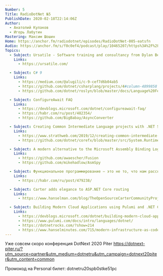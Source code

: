 ```yaml
---
Number: 5
Title: RadioDotNet №5
PublishDate: 2020-02-18T22:14:06Z
Author:
  - Анатолий Кулаков
  - Игорь Лабутин
Mastering: Максим Шошин
Home: https://anchor.fm/radiodotnet/episodes/RadioDotNet-005-eatsfn
Audio: https://anchor.fm/s/f0c0ef4/podcast/play/10465207/https%3A%2F%2Fd3ctxlq1ktw2nl.cloudfront.net%2Fproduction%2F2020-1-18%2F50774460-44100-2-9ba7f03739b75.mp3
Topics:
  - Subject: Ursatile - Software training and consultancy from Dylan Beattie
    Links:
      - https://ursatile.com/

  - Subject: C# 9
    Links:
      - https://medium.com/@alugili/c-9-cef7d6b04ab5
      - https://github.com/dotnet/csharplang/projects/4#column-4899858
      - https://github.com/dotnet/roslyn/blob/master/docs/Language%20Feature%20Status.md

  - Subject: ConfigureAwait FAQ
    Links:
      - https://devblogs.microsoft.com/dotnet/configureawait-faq/
      - https://habr.com/ru/post/482354/
      - https://github.com/BigBabay/AsyncConverter

  - Subject: Creating Common Intermediate Language projects with .NET SDK
    Links:
      - https://www.strathweb.com/2019/12/creating-common-intermediate-language-projects-with-net-sdk/
      - https://github.com/dotnet/corefx/blob/master/src/System.Runtime.CompilerServices.Unsafe/src/System.Runtime.CompilerServices.Unsafe.il

  - Subject: A modern alternative to the Microsoft Assembly Binding Log Viewer
    Links:
      - https://github.com/awaescher/Fusion
      - https://github.com/mikehadlow/AsmSpy

  - Subject: Функциональное программирование — это не то, что нам рассказывают
    Links:
      - https://habr.com/ru/post/479238/

  - Subject: Carter adds elegance to ASP.NET Core routing
    Links:
      - https://www.hanselman.com/blog/TheOpenSourceCarterCommunityProjectAddsOpinionatedEleganceToASPNETCoreRouting.aspx

  - Subject: Building Modern Cloud Applications using Pulumi and .NET Core
    Links:
      - https://devblogs.microsoft.com/dotnet/building-modern-cloud-applications-using-pulumi-and-net-core/
      - https://www.pulumi.com/docs/intro/languages/dotnet/
      - https://dotnetrocks.com/?show=214
      - https://www.hanselminutes.com/715/modern-infrastructure-as-code-with-pulumis-joe-duffy
---
```

Уже совсем скоро конференция DotNext 2020 Piter
https://dotnext-piter.ru/?utm_source=partner&utm_medium=dotnetru&utm_campaign=dotnext20piter&utm_content=common

Промокод на Personal билет: dotnetru20spb0stke51pc
